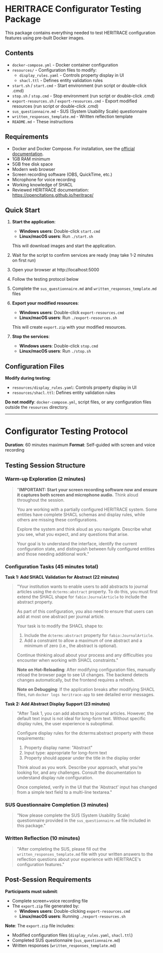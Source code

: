 # HERITRACE Configurator Testing Package

This package contains everything needed to test HERITRACE configuration features using pre-built Docker images.

## Contents

- `docker-compose.yml` - Docker container configuration
- `resources/` - Configuration files to modify:
  - `display_rules.yaml` - Controls property display in UI
  - `shacl.ttl` - Defines entity validation rules
- `start.sh` / `start.cmd` - Start environment (run script or double-click .cmd)
- `stop.sh` / `stop.cmd` - Stop environment (run script or double-click .cmd)
- `export-resources.sh` / `export-resources.cmd` - Export modified resources (run script or double-click .cmd)
- `sus_questionnaire.md` - SUS (System Usability Scale) questionnaire
- `written_responses_template.md` - Written reflection template
- `README.md` - These instructions


## Requirements

- Docker and Docker Compose. For installation, see the <a href="https://docs.docker.com/get-docker/" target="_blank">official documentation</a>.
- 1GB RAM minimum
- 5GB free disk space
- Modern web browser
- Screen recording software (OBS, QuickTime, etc.)
- Microphone for voice recording
- Working knowledge of SHACL
- Reviewed HERITRACE documentation: https://opencitations.github.io/heritrace/

## Quick Start

1. **Start the application**:
   - **Windows users**: Double-click `start.cmd`
   - **Linux/macOS users**: Run `./start.sh`
   
   This will download images and start the application.
2. Wait for the script to confirm services are ready (may take 1-2 minutes on first run)
3. Open your browser at http://localhost:5000
4. Follow the testing protocol below
5. Complete the `sus_questionnaire.md` and `written_responses_template.md` files
6. **Export your modified resources**:
   - **Windows users**: Double-click `export-resources.cmd`
   - **Linux/macOS users**: Run `./export-resources.sh`
   
   This will create `export.zip` with your modified resources.
7. **Stop the services**:
   - **Windows users**: Double-click `stop.cmd`
   - **Linux/macOS users**: Run `./stop.sh`

## Configuration Files

**Modify during testing**:
- `resources/display_rules.yaml`: Controls property display in UI
- `resources/shacl.ttl`: Defines entity validation rules

**Do not modify**: `docker-compose.yml`, script files, or any configuration files outside the `resources` directory.

---

# Configurator Testing Protocol

**Duration**: 60 minutes maximum
**Format**: Self-guided with screen and voice recording

## Testing Session Structure

### **Warm-up Exploration (2 minutes)**

> "**IMPORTANT: Start your screen recording software now and ensure it captures both screen and microphone audio.** Think aloud throughout the session.
> 
> You are working with a partially configured HERITRACE system. Some entities have complete SHACL schemas and display rules, while others are missing these configurations.
> 
> Explore the system and think aloud as you navigate. Describe what you see, what you expect, and any questions that arise.
> 
> Your goal is to understand the interface, identify the current configuration state, and distinguish between fully configured entities and those needing additional work."

### **Configuration Tasks (45 minutes total)**

**Task 1: Add SHACL Validation for Abstract (22 minutes)**  

> "Your institution wants to enable users to add abstracts to journal articles using the `dcterms:abstract` property. To do this, you must first extend the SHACL shape for `fabio:JournalArticle` to include the abstract property.
>
> As part of this configuration, you also need to ensure that users can add at most one abstract per journal article.
> 
> Your task is to modify the SHACL shape to:
> 1. Include the `dcterms:abstract` property for `fabio:JournalArticle`.
 > 2. Add a constraint to allow a maximum of one abstract and a minimum of zero (i.e., the abstract is optional).
>
> Continue thinking aloud about your process and any difficulties you encounter when working with SHACL constraints."

> **Note on Hot-Reloading**: After modifying configuration files, manually reload the browser page to see UI changes. The backend detects changes automatically, but the frontend requires a refresh.
>
> **Note on Debugging**: If the application breaks after modifying SHACL files, run `docker logs heritrace-app` to see detailed error messages.

**Task 2: Add Abstract Display Support (23 minutes)**

> "After Task 1, you can add abstracts to journal articles. However, the default text input is not ideal for long-form text. Without specific display rules, the user experience is suboptimal.
> 
> Configure display rules for the dcterms:abstract property with these requirements:
> 
> 1. Property display name: "Abstract"
> 2. Input type: appropriate for long-form text
> 3. Property should appear under the title in the display order
> 
> Think aloud as you work. Describe your approach, what you're looking for, and any challenges. Consult the documentation to understand display rule configuration.
> 
> Once completed, verify in the UI that the 'Abstract' input has changed from a simple text field to a multi-line textarea."

### **SUS Questionnaire Completion (3 minutes)**

> "Now please complete the SUS (System Usability Scale) questionnaire provided in the `sus_questionnaire.md` file included in this package."

### **Written Reflection (10 minutes)**

> "After completing the SUS, please fill out the `written_responses_template.md` file with your written answers to the reflection questions about your experience with HERITRACE's configuration features."

## Post-Session Requirements

**Participants must submit**:
- Complete screen+voice recording file
- The `export.zip` file generated by:
  - **Windows users**: Double-clicking `export-resources.cmd`
  - **Linux/macOS users**: Running `./export-resources.sh`

**Note**: The `export.zip` file includes:
- Modified configuration files (`display_rules.yaml`, `shacl.ttl`)
- Completed SUS questionnaire (`sus_questionnaire.md`)
- Written responses (`written_responses_template.md`)
